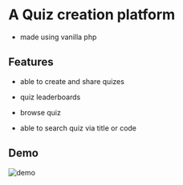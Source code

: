 # A Quiz creation platform

- made using vanilla php

## Features

- able to create and share quizes

- quiz leaderboards

- browse quiz

- able to search quiz via title or code

## Demo

![demo](screenshots/demo.gif)

